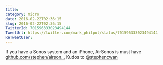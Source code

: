 ```yaml
---
title: 
category: micro
date: 2016-02-22T02:36:15
slug: 2016-02-22T02:36:15
TwitterId: 701596333023494144
TweetUrl: https://twitter.com/mark_philpot/status/701596333023494144
ReTweetUser: 
---
```


If you have a Sonos system and an iPhone, AirSonos is must have [github.com/stephen/airson…](https://github.com/stephen/airsonos) Kudos to [@stephencwan](https://twitter.com/stephencwan)